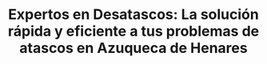 ---
image1:
image2:
image3:
image4:

bannerTitle: Desatascos Azuqueca de Henares
bannerRuta: Azuqueca de Henares

titleSEO: "Desatascos en Azuqueca de Henares: servicios de calidad y eficacia 🛠️ Desatascos Pociten"
descriptionMeta: En Desatascos Pociten, somos expertos en desatascos Azuqueca de Henares, brindando servicios profesionales y eficientes para resolver cualquier problema de atasco en tuberías y alcantarillas. ¡Contáctanos ya!

title: "Expertos en Desatascos: La solución rápida y eficiente a tus problemas de atascos en Azuqueca de Henares"
intro: Desde Desatascos Pociten, estamos aquí para brindarte las mejores soluciones para desatascos en Azuqueca. Nuestro equipo de profesionales está comprometido en ofrecer un servicio rápido, eficiente y de alta calidad para resolver cualquier problema de atascos en tuberías, alcantarillado, fregaderos y más. A lo largo de los años, hemos ayudado a miles de clientes en Azuqueca y sus alrededores, convirtiéndonos en la opción número uno en servicios de desatascos.
title2: ¿Qué áreas cubrimos en nuestros servicios en Azuqueca?
text2: En Desatascos Pociten, brindamos servicios de desatascos en Azuqueca y sus alrededores. Si no estás seguro de si tu ubicación está dentro de nuestra área de servicio, no dudes en contactarnos y estaremos encantados de brindarte más información.

_html: "
<h3>¿Por qué elegir a Desatascos Pociten en Azuqueca?</h3>
<p>Como expertos en Desatascos Azuqueca, ofrecemos una amplia gama de servicios para satisfacer tus necesidades. Algunas de las razones por las que nuestros clientes confían en nosotros incluyen:</p>
<ul>
		<li><strong>1- Respuesta rápida y eficiente:</strong>  Entendemos que los atascos pueden ocurrir en cualquier momento y causar molestias importantes. Por eso, ofrecemos un servicio de atención al cliente las 24 horas del día, los 7 días de la semana, para que puedas contar con nosotros en caso de emergencia.</li>
        <br>
		<li><strong>2- Profesionales altamente capacitados:</strong>  Nuestro equipo de técnicos cuenta con amplia experiencia y está equipado con las últimas herramientas y tecnologías para resolver tus problemas de atascos de manera rápida y efectiva.</li>
        <br>
		<li><strong>3- Precios competitivos:</strong> En Desatascos Pociten, creemos en ofrecer un servicio de calidad a precios razonables. Nuestros precios son transparentes y sin sorpresas ocultas, garantizando que obtengas el mejor valor por tu inversión.</li>
        <br>
		

        <h3>Nuestros servicios en Desatascos Azuqueca</h3>
        <p>En Desatascos Pociten, ofrecemos una amplia variedad de servicios en Desatascos Azuqueca, que incluyen:</p>
        <br>
        <li>- Desatascos de tuberías y alcantarillado</li>
        <br>
        <li>- Limpieza y mantenimiento de fosas sépticas</li>
        <br>
        <li>- Inspección con cámaras de CCTV</li>
        <br>
        <li>- Desatascos de fregaderos, inodoros, y bañeras</li>
        <br>
        <li>- Servicios de prevención y mantenimiento</li>
        <br>

        <h2>Tecnología y maquinaria de vanguardia en Desatascos Azuqueca</h2>
        <p>En Desatascos Pociten, nos enorgullecemos de utilizar la última tecnología y maquinaria para brindar resultados excepcionales en Desatascos Azuqueca. Nuestro equipo cuenta con:</p>
        <br>
        <li>Camiones cuba de alta presión: Estos vehículos especializados nos permiten desatascar y limpiar tuberías y alcantarillados de manera eficiente, utilizando la fuerza del agua a alta presión para eliminar obstrucciones y residuos acumulados.</li>
        <br>
        
        <li>Cámaras de inspección de CCTV: Con nuestras cámaras de inspección de circuito cerrado de televisión, podemos inspeccionar las tuberías de manera no invasiva y diagnosticar problemas de forma rápida y precisa. Esto nos permite identificar la causa del atasco y aplicar la solución más adecuada.</li>
        <br>
      
        <li>Equipos de localización y detección de arquetas: Nuestros dispositivos de localización nos permiten identificar y acceder a arquetas y puntos de conexión ocultos sin necesidad de realizar excavaciones invasivas o destructivas.</li>
        <br>
        
        <h3>Compromiso con el medio ambiente en Desatascos Azuqueca</h3>
        <p>En Desatascos Pociten, nos preocupamos por el medio ambiente y adoptamos prácticas sostenibles en todos nuestros trabajos de Desatascos Azuqueca. Algunas de nuestras iniciativas ecológicas incluyen:</p>
        <br>
         <li>Utilización de productos y técnicas respetuosas con el medio ambiente: Evitamos el uso de productos químicos dañinos y optamos por soluciones naturales y biodegradables siempre que sea posible.</li>
        <br>
         <li>Gestión adecuada de residuos: Nos aseguramos de gestionar y eliminar de forma segura y responsable todos los residuos generados durante nuestros trabajos de desatascos y limpieza, cumpliendo con las normativas y legislaciones vigentes.</li>
        <br>
         <li>Promoción de prácticas preventivas: Fomentamos la prevención de atascos y el mantenimiento adecuado de tuberías y desagües entre nuestros clientes, lo que ayuda a reducir la generación de residuos y el impacto ambiental a largo plazo.</li>
        <br>
	    
"
titleConclusion: RESUMEN
conclusion: No permitas que los atascos en tus tuberías o alcantarillado causen estrés o daños en tu hogar o negocio. Contáctanos hoy mismo y descubre por qué somos la mejor opción para desatascos en Azuqueca. Estamos a tu servicio las 24 horas del día, los 7 días de la semana, y estamos listos para ayudarte cuando más lo necesites.

blockquote: DESATASCOS EN Azuqueca AL MEJOR PRECIO

titleFaqs: Preguntas Frecuentes

faq:  faq
faq1: ¿Cuánto tiempo tardan en llegar a mi domicilio en caso de una emergencia?
answer1: Nuestro equipo de Desatascos Azuqueca se esfuerza por brindar una respuesta rápida en caso de emergencias. Dependiendo de la ubicación y el tráfico, intentamos llegar a tu domicilio en un plazo de 30 a 60 minutos después de recibir tu llamada.

faq2: ¿Ofrecen garantía en sus servicios?
answer2: Sí, en Desatascos Pociten nos enorgullecemos de la calidad de nuestros servicios y ofrecemos una garantía en todos nuestros trabajos de desatascos en Azuqueca. Si experimentas problemas adicionales después de que hayamos completado el servicio, nos comprometemos a solucionarlos de manera rápida y eficiente sin costo adicional.

faq3: ¿Qué áreas cubren nuestros servicios de Desatascos Azuqueca?
answer3: En Desatascos Pociten, brindamos servicios de desatascos en Azuqueca y sus alrededores. Si no estás seguro de si tu ubicación está dentro de nuestra área de servicio, no dudes en contactarnos y estaremos encantados de brindarte más información.


---